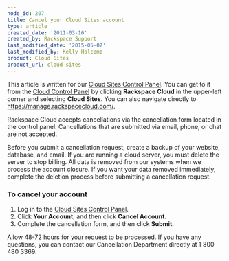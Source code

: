 ```yaml
---
node_id: 207
title: Cancel your Cloud Sites account
type: article
created_date: '2011-03-16'
created_by: Rackspace Support
last_modified_date: '2015-05-07'
last_modified_by: Kelly Holcomb
product: Cloud Sites
product_url: cloud-sites
---
```


This article is written for our [Cloud Sites Control Panel](https://manage.rackspacecloud.com/). You can get to it from the [Cloud Control Panel](https://mycloud.rackspace.com) by clicking **Rackspace Cloud** in the upper-left corner and selecting **Cloud Sites**. You can also navigate directly to <https://manage.rackspacecloud.com/>.

Rackspace Cloud accepts cancellations via the cancellation form located
in the control panel. Cancellations that are submitted via email, phone,
or chat are not accepted.

Before you submit a cancellation request, create a backup of your website, database,
and email. If you are running a cloud server, you must delete the server to stop billing. All data is removed
from our systems when we process the account closure. If you want your data removed immediately, complete the deletion process before submitting a cancellation request.</span>

### To cancel your account

1.  Log in to the [Cloud Sites Control Panel](https://manage.rackspacecloud.com/).
2.  Click **Your Account**, and then click **Cancel Account**.
3.  Complete the cancellation form, and then click **Submit**.

Allow 48-72 hours for your request to be processed. If you have any
questions, you can contact our Cancellation Department directly at 1 800
480 3369.
